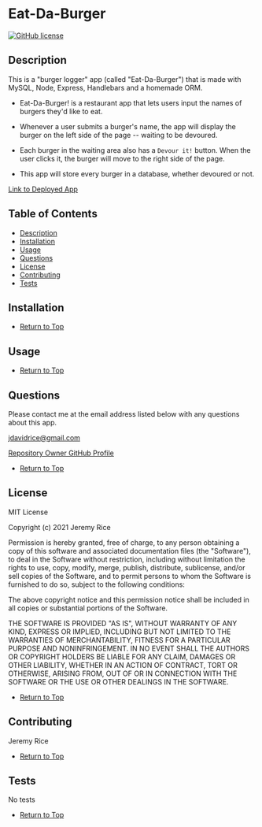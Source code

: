# Eat-Da-Burger 
[![GitHub license](https://img.shields.io/github/license/jdavidrice/burger)](https://github.com/jdavidrice/burger/blob/master/LICENSE)

## Description 

This is a "burger logger"  app (called "Eat-Da-Burger") that is made with MySQL, Node, Express, Handlebars and a homemade ORM.

*   Eat-Da-Burger! is a restaurant app that lets users input the names of burgers they'd like to eat.

*   Whenever a user submits a burger's name, the app will display the burger on the left side of the page -- waiting to be devoured.

*   Each burger in the waiting area also has a `Devour it!` button. When the user clicks it, the burger will move to the right side of the page.

*   This app will store every burger in a database, whether devoured or not.


<!-- ![Sample Picture of App](.png)
![Sample Picture of App](.png) -->

[Link to Deployed App]()

## Table of Contents

*   [Description](#Description)
*   [Installation](#Installation)
*   [Usage](#Usage)
*   [Questions](#Questions)
*   [License](#License)
*   [Contributing](#Contributing)
*   [Tests](#Tests)

## Installation
 
*   [Return to Top](#Eat-Da-Burger)

## Usage 

*   [Return to Top](#Eat-Da-Burger)

## Questions

Please contact me at the email address listed below with any questions about this app. 

[jdavidrice@gmail.com](mailto:jdavidrice@gmail.com)

[Repository Owner GitHub Profile](https://github.com/jdavidrice)

*   [Return to Top](#Eat-Da-Burger)

## License

MIT License

Copyright (c) 2021 Jeremy Rice

Permission is hereby granted, free of charge, to any person obtaining a copy
of this software and associated documentation files (the "Software"), to deal
in the Software without restriction, including without limitation the rights
to use, copy, modify, merge, publish, distribute, sublicense, and/or sell
copies of the Software, and to permit persons to whom the Software is
furnished to do so, subject to the following conditions:

The above copyright notice and this permission notice shall be included in all
copies or substantial portions of the Software.

THE SOFTWARE IS PROVIDED "AS IS", WITHOUT WARRANTY OF ANY KIND, EXPRESS OR
IMPLIED, INCLUDING BUT NOT LIMITED TO THE WARRANTIES OF MERCHANTABILITY,
FITNESS FOR A PARTICULAR PURPOSE AND NONINFRINGEMENT. IN NO EVENT SHALL THE
AUTHORS OR COPYRIGHT HOLDERS BE LIABLE FOR ANY CLAIM, DAMAGES OR OTHER
LIABILITY, WHETHER IN AN ACTION OF CONTRACT, TORT OR OTHERWISE, ARISING FROM,
OUT OF OR IN CONNECTION WITH THE SOFTWARE OR THE USE OR OTHER DEALINGS IN THE
SOFTWARE.

*   [Return to Top](#Eat-Da-Burger)

## Contributing

  Jeremy Rice

*   [Return to Top](#Eat-Da-Burger)

## Tests

No tests

*   [Return to Top](#Eat-Da-Burger)
